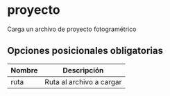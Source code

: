 # proyecto

Carga un archivo de proyecto fotogramétrico

## Opciones posicionales obligatorias

| Nombre | Descripción              |
| ------ | ------------------------ |
| ruta   | Ruta al archivo a cargar |


